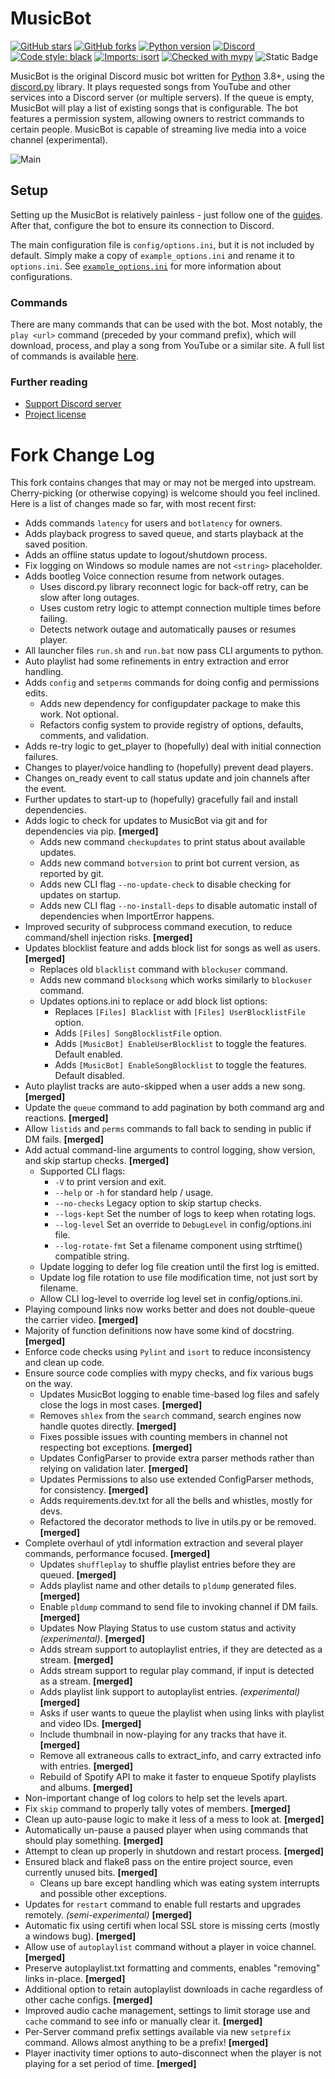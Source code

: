 # MusicBot

[![GitHub stars](https://img.shields.io/github/stars/Just-Some-Bots/MusicBot.svg)](https://github.com/Just-Some-Bots/MusicBot/stargazers)
[![GitHub forks](https://img.shields.io/github/forks/Just-Some-Bots/MusicBot.svg)](https://github.com/Just-Some-Bots/MusicBot/network)
[![Python version](https://img.shields.io/badge/python-3.8%2C%203.9%2C%203.10%2C%203.11%2C%203.12-blue.svg)](https://python.org)
[![Discord](https://discordapp.com/api/guilds/129489631539494912/widget.png?style=shield)](https://discord.gg/bots)
[![Code style: black](https://img.shields.io/badge/code%20style-black-000000.svg)](https://github.com/psf/black)
[![Imports: isort](https://img.shields.io/badge/%20imports-isort-%231674b1?style=flat&labelColor=ef8336)](https://pycqa.github.io/isort/)
[![Checked with mypy](https://www.mypy-lang.org/static/mypy_badge.svg)](https://mypy-lang.org/)
![Static Badge](https://img.shields.io/badge/Lint-Pylint_and_Flake8-blue?style=flat)


MusicBot is the original Discord music bot written for [Python](https://www.python.org "Python homepage") 3.8+, using the [discord.py](https://github.com/Rapptz/discord.py) library. It plays requested songs from YouTube and other services into a Discord server (or multiple servers). If the queue is empty, MusicBot will play a list of existing songs that is configurable. The bot features a permission system, allowing owners to restrict commands to certain people. MusicBot is capable of streaming live media into a voice channel (experimental).

![Main](https://i.imgur.com/FWcHtcS.png)

## Setup
Setting up the MusicBot is relatively painless - just follow one of the [guides](https://just-some-bots.github.io/MusicBot/). After that, configure the bot to ensure its connection to Discord.

The main configuration file is `config/options.ini`, but it is not included by default. Simply make a copy of `example_options.ini` and rename it to `options.ini`. See [`example_options.ini`](./config/example_options.ini) for more information about configurations.

### Commands

There are many commands that can be used with the bot. Most notably, the `play <url>` command (preceded by your command prefix), which will download, process, and play a song from YouTube or a similar site. A full list of commands is available [here](https://just-some-bots.github.io/MusicBot/using/commands/ "Commands").

### Further reading

* [Support Discord server](https://discord.gg/bots)
* [Project license](LICENSE)

# Fork Change Log

This fork contains changes that may or may not be merged into upstream.  
Cherry-picking (or otherwise copying) is welcome should you feel inclined.  
Here is a list of changes made so far, with most recent first:

- Adds commands `latency` for users and `botlatency` for owners.
- Adds playback progress to saved queue, and starts playback at the saved position.
- Adds an offline status update to logout/shutdown process.
- Fix logging on Windows so module names are not `<string>` placeholder.
- Adds bootleg Voice connection resume from network outages.
  - Uses discord.py library reconnect logic for back-off retry, can be slow after long outages.
  - Uses custom retry logic to attempt connection multiple times before failing.
  - Detects network outage and automatically pauses or resumes player.
- All launcher files `run.sh` and `run.bat` now pass CLI arguments to python.
- Auto playlist had some refinements in entry extraction and error handling.
- Adds `config` and `setperms` commands for doing config and permissions edits.
  - Adds new dependency for configupdater package to make this work. Not optional.
  - Refactors config system to provide registry of options, defaults, comments, and validation.
- Adds re-try logic to get_player to (hopefully) deal with initial connection failures.
- Changes to player/voice handling to (hopefully) prevent dead players.
- Changes on_ready event to call status update and join channels after the event.
- Further updates to start-up to (hopefully) gracefully fail and install dependencies.
- Adds logic to check for updates to MusicBot via git and for dependencies via pip.  **[merged]**
  - Adds new command `checkupdates` to print status about available updates.
  - Adds new command `botversion` to print bot current version, as reported by git.
  - Adds new CLI flag `--no-update-check` to disable checking for updates on startup.
  - Adds new CLI flag `--no-install-deps` to disable automatic install of dependencies when ImportError happens.
- Improved security of subprocess command execution, to reduce command/shell injection risks.  **[merged]**
- Updates blocklist feature and adds block list for songs as well as users.  **[merged]**
  - Replaces old `blacklist` command with `blockuser` command.
  - Adds new command `blocksong` which works similarly to `blockuser` command.
  - Updates options.ini to replace or add block list options:
    - Replaces `[Files] Blacklist` with `[Files] UserBlocklistFile` option.
    - Adds `[Files] SongBlocklistFile` option.
    - Adds `[MusicBot] EnableUserBlocklist` to toggle the features. Default enabled.
    - Adds `[MusicBot] EnableSongBlocklist` to toggle the features. Default disabled.
- Auto playlist tracks are auto-skipped when a user adds a new song.  **[merged]**
- Update the `queue` command to add pagination by both command arg and reactions.  **[merged]**
- Allow `listids` and `perms` commands to fall back to sending in public if DM fails.  **[merged]**
- Add actual command-line arguments to control logging, show version, and skip startup checks.  **[merged]**
  - Supported CLI flags:
    - `-V` to print version and exit.
    - `--help` or `-h`  for standard help / usage.
    - `--no-checks`  Legacy option to skip startup checks.
    - `--logs-kept`  Set the number of logs to keep when rotating logs.
    - `--log-level`  Set an override to `DebugLevel` in config/options.ini file.
    - `--log-rotate-fmt`  Set a filename component using strftime() compatible string.
  - Update logging to defer log file creation until the first log is emitted.
  - Update log file rotation to use file modification time, not just sort by filename.
  - Allow CLI log-level to override log level set in config/options.ini.
- Playing compound links now works better and does not double-queue the carrier video.  **[merged]**
- Majority of function definitions now have some kind of docstring.  **[merged]**
- Enforce code checks using `Pylint` and `isort` to reduce inconsistency and clean up code.
- Ensure source code complies with mypy checks, and fix various bugs on the way.
  - Updates MusicBot logging to enable time-based log files and safely close the logs in most cases.  **[merged]**
  - Removes `shlex` from the `search` command, search engines now handle quotes directly.    **[merged]**
  - Fixes possible issues with counting members in channel not respecting bot exceptions.  **[merged]**
  - Updates ConfigParser to provide extra parser methods rather than relying on validation later.  **[merged]**
  - Updates Permissions to also use extended ConfigParser methods, for consistency.  **[merged]**
  - Adds requirements.dev.txt for all the bells and whistles, mostly for devs.
  - Refactored the decorator methods to live in utils.py or be removed.  **[merged]**
- Complete overhaul of ytdl information extraction and several player commands, performance focused.    **[merged]**
  - Updates `shuffleplay` to shuffle playlist entries before they are queued.  **[merged]**
  - Adds playlist name and other details to `pldump` generated files.  **[merged]**
  - Enable `pldump` command to send file to invoking channel if DM fails.  **[merged]**
  - Updates Now Playing Status to use custom status and activity *(experimental)*.  **[merged]**
  - Adds stream support to autoplaylist entries, if they are detected as a stream.  **[merged]**
  - Adds stream support to regular play command, if input is detected as a stream.  **[merged]**
  - Adds playlist link support to autoplaylist entries. *(experimental)*  **[merged]**
  - Asks if user wants to queue the playlist when using links with playlist and video IDs.  **[merged]**
  - Include thumbnail in now-playing for any tracks that have it.  **[merged]**
  - Remove all extraneous calls to extract_info, and carry extracted info with entries.  **[merged]**
  - Rebuild of Spotify API to make it faster to enqueue Spotify playlists and albums.  **[merged]**
- Non-important change of log colors to help set the levels apart.  
- Fix `skip` command to properly tally votes of members.  **[merged]**
- Clean up auto-pause logic to make it less of a mess to look at. **[merged]**
- Automatically un-pause a paused player when using commands that should play something.  **[merged]**
- Attempt to clean up properly in shutdown and restart process.  **[merged]**
- Ensured black and flake8 pass on the entire project source, even currently unused bits.   **[merged]**
  - Cleans up bare except handling which was eating system interrupts and possible other exceptions.
- Updates for `restart` command to enable full restarts and upgrades remotely. *(semi-experimental)*  **[merged]**  
- Automatic fix using certifi when local SSL store is missing certs (mostly a windows bug).  **[merged]**
- Allow use of `autoplaylist` command without a player in voice channel.  **[merged]**
- Preserve autoplaylist.txt formatting and comments, enables "removing" links in-place.  **[merged]**
- Additional option to retain autoplaylist downloads in cache regardless of other cache configs.  **[merged]**
- Improved audio cache management, settings to limit storage use and `cache` command to see info or manually clear it. **[merged]**  
- Per-Server command prefix settings available via new `setprefix` command. Allows almost anything to be a prefix! **[merged]**  
- Player inactivity timer options to auto-disconnect when the player is not playing for a set period of time. **[merged]**  

